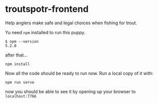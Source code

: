 # troutspotr-frontend
Help anglers make safe and legal choices when fishing for trout.


Yu need `npm` installed to run this puppy.
```
$ npm --version
5.2.0
```

after that...
```
npm install
```

Now all the code should be ready to run now.
Run a local copy of it with:
```
npm run serve
```

now you should be able to see it by opening up your browser to `localhost:7766`
